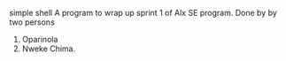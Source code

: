 simple shell
A program to wrap up sprint 1 of Alx SE program. Done by by two persons
1. Oparinola
2. Nweke Chima.
